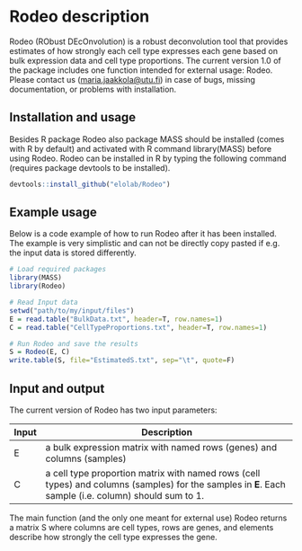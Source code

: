 # Rodeo description

Rodeo (RObust DEcOnvolution) is a robust deconvolution tool that provides estimates of how strongly each cell type expresses each gene based on bulk expression data and cell type proportions. The current version 1.0 of the package includes one function intended for external usage: Rodeo. Please contact us (maria.jaakkola@utu.fi) in case of bugs, missing documentation, or problems with installation. 


## Installation and usage

Besides R package Rodeo also package MASS should be installed (comes with R by default) and activated with R command library(MASS) before using Rodeo. Rodeo can be installed in R by typing the following command (requires package devtools to be installed).

```r
devtools::install_github("elolab/Rodeo")
```


## Example usage

Below is a code example of how to run Rodeo after it has been installed. The example is very simplistic and can not be directly copy pasted if e.g. the input data is stored differently.


```r 
# Load required packages
library(MASS)
library(Rodeo)

# Read Input data
setwd("path/to/my/input/files")
E = read.table("BulkData.txt", header=T, row.names=1)
C = read.table("CellTypeProportions.txt", header=T, row.names=1)

# Run Rodeo and save the results
S = Rodeo(E, C)
write.table(S, file="EstimatedS.txt", sep="\t", quote=F)
```


## Input and output

The current version of Rodeo has two input parameters: 

| Input       | Description |
| ----------- | ----------- |
| E           | a bulk expression matrix with named rows (genes) and columns (samples)       |
| C           | a cell type proportion matrix with named rows (cell types) and columns (samples) for the samples in **E**. Each sample (i.e. column) should sum to 1.        |


The main function (and the only one meant for external use) Rodeo returns a matrix S where columns are cell types, rows are genes, and elements describe how strongly the cell type expresses the gene. 
